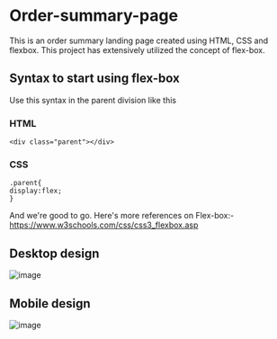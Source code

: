 # Order-summary-page
This is an order summary landing page created using HTML, CSS and flexbox.
This project has extensively utilized the concept of flex-box.
## Syntax to start using flex-box
Use this syntax in the parent division like this
### HTML
```
<div class="parent"></div>
```
### CSS
```
.parent{
display:flex;
}
```
And we're good to go.
Here's more references on Flex-box:- https://www.w3schools.com/css/css3_flexbox.asp

## Desktop design
![image](https://user-images.githubusercontent.com/78952955/142157329-a876b905-c770-430a-bb6e-fb660a715791.png)

## Mobile design
![image](https://user-images.githubusercontent.com/78952955/142157413-fddb322e-24a7-466e-b66d-39d42a1e9b0d.png)
